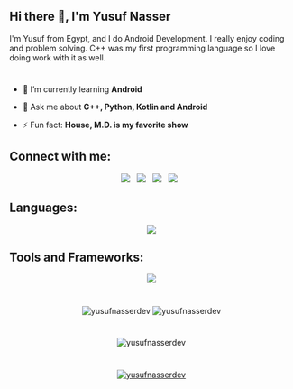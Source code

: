 ## Hi there 👋, I'm Yusuf Nasser

I'm Yusuf from Egypt, and I do Android Development. I really enjoy coding and problem solving. C++ was my first programming language so I love doing work with it as well.

#

- 🌱 I’m currently learning **Android**

- 💬 Ask me about **C++, Python, Kotlin and Android**

- ⚡ Fun fact: **House, M.D. is my favorite show**



## Connect with me:
<div align="center">

[<img src="https://img.icons8.com/color/48/000000/linkedin.png"/>](https://www.linkedin.com/in/yusuf-nasser/)  &nbsp; 
  [<img src="https://img.icons8.com/color/48/000000/twitter.png"/>](https://twitter.com/yusufnasserdev)  &nbsp;
  [<img src="https://img.icons8.com/fluent/48/000000/facebook-new.png"/>](https://www.facebook.com/yosifenasser/)  &nbsp;
  [<img src="https://img.icons8.com/fluent/48/000000/gmail.png"/>](mailto:yusufnassereng@gmail.com)  &nbsp;

</div>

## Languages:
&NewLine;

<div align="center">
<a href="https://skillicons.dev" target="_blank">
    <img src="https://skillicons.dev/icons?i=cpp,c,java,kotlin,cs,js,html,css,py" />
</a>
</div>

## Tools and Frameworks:
&NewLine;

<div align="center">
<a href="https://skillicons.dev" target="_blank">
    <img src="https://skillicons.dev/icons?i=androidstudio,visualstudio,blender,vscode,git,bash,regex,linux,nodejs,qt,sqlite,mysql,tensorflow,pytorch&perline=7" />
  </a>
</div>


#
<div align="center">
    <img align="center" src="https://github-readme-stats.vercel.app/api?username=yusufnasserdev&show_icons=true&theme=github_dark&hide_border=true&line_height=27" alt="yusufnasserdev" />
    <img align="center" src="https://github-readme-stats.vercel.app/api/top-langs/?username=yusufnasserdev&langs_count=3&theme=github_dark&hide_border=true" alt="yusufnasserdev" />
</div>

# 

<div align="center">
<p><img align="center" src="https://github-readme-stats.vercel.app/api/wakatime?username=yusufnasserdev&theme=github_dark&hide_border=true&v=2&langs_count=4" alt="yusufnasserdev" /></p>
</div>

#

<div align="center">
<a href="https://github.com/anuraghazra/github-readme-stats">
<img align="center" src="https://github-readme-streak-stats.herokuapp.com?user=yusufnasserdev&theme=github-dark-blue&hide_border=true" alt="yusufnasserdev" />
</a>
</div>
